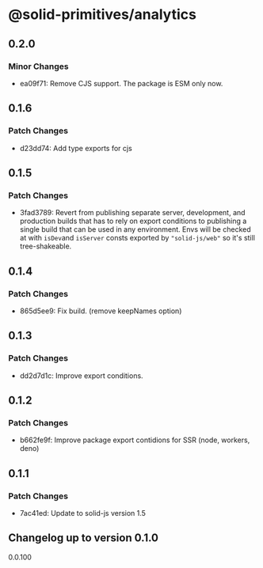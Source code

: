 # @solid-primitives/analytics

## 0.2.0

### Minor Changes

- ea09f71: Remove CJS support. The package is ESM only now.

## 0.1.6

### Patch Changes

- d23dd74: Add type exports for cjs

## 0.1.5

### Patch Changes

- 3fad3789: Revert from publishing separate server, development, and production builds that has to rely on export conditions
  to publishing a single build that can be used in any environment.
  Envs will be checked at with `isDev`and `isServer` consts exported by `"solid-js/web"` so it's still tree-shakeable.

## 0.1.4

### Patch Changes

- 865d5ee9: Fix build. (remove keepNames option)

## 0.1.3

### Patch Changes

- dd2d7d1c: Improve export conditions.

## 0.1.2

### Patch Changes

- b662fe9f: Improve package export contidions for SSR (node, workers, deno)

## 0.1.1

### Patch Changes

- 7ac41ed: Update to solid-js version 1.5

## Changelog up to version 0.1.0

0.0.100
